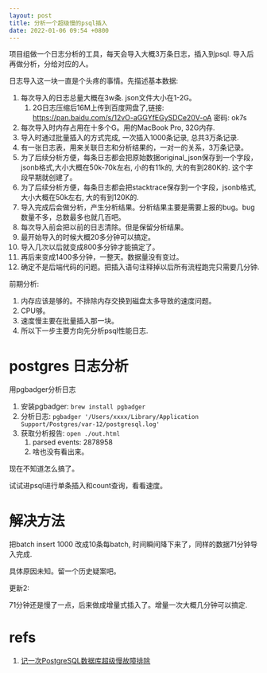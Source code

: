 ```yaml
---
layout: post
title: 分析一个超级慢的psql插入
date: 2022-01-06 09:54 +0800
---
```


项目组做一个日志分析的工具，每天会导入大概3万条日志，插入到psql. 导入后再做分析，分给对应的人。

日志导入这一块一直是个头疼的事情。先描述基本数据:
1. 每次导入的日志总量大概在3w条. json文件大小在1-2G。
   1. 2G日志压缩后16M上传到百度网盘了,链接: https://pan.baidu.com/s/12vO-aGGYfEGySDCe20V-oA  密码: ok7s
2. 每次导入时内存占用在十多个G。用的MacBook Pro, 32G内存.
3. 导入时通过批量插入的方式完成, 一次插入1000条记录, 总共3万条记录.
4. 有一张日志表，用来关联日志和分析结果的，一对一的关系，3万条记录。
5. 为了后续分析方便，每条日志都会把原始数据original_json保存到一个字段，jsonb格式,大小大概在50k-70k左右, 小的有11k的, 大的有到280K的. 这个字段早期就创建了。
6. 为了后续分析方便，每条日志都会把stacktrace保存到一个字段，jsonb格式,大小大概在50k左右, 大的有到120K的.
7. 导入完成后会做分析，产生分析结果。分析结果主要是需要上报的bug。bug数量不多，总数最多也就几百吧。
8. 每次导入前会把以前的日志清除。但是保留分析结果。
9. 最开始导入的时候大概20多分钟可以搞定。
10. 导入几次以后就变成800多分钟才能搞定了。
11. 再后来变成1400多分钟，一整天。数据量没有变过。
12. 确定不是后端代码的问题。把插入语句注释掉以后所有流程跑完只需要几分钟.


前期分析:
1. 内存应该是够的。不排除内存交换到磁盘太多导致的速度问题。
2. CPU够。
3. 速度慢主要在批量插入那一块。
4. 所以下一步主要方向先分析psql性能日志.


# postgres 日志分析
用pgbadger分析日志
1. 安装pgbadger: `brew install pgbadger`
1. 分析日志: `pgbadger '/Users/xxxx/Library/Application Support/Postgres/var-12/postgresql.log'`
2. 获取分析报告: `open ./out.html`
   1. parsed events: 2878958
   2. 啥也没有看出来。

现在不知道怎么搞了。

试试进psql进行单条插入和count查询，看看速度。

# 解决方法
把batch insert 1000 改成10条每batch, 时间瞬间降下来了，同样的数据71分钟导入完成.

具体原因未知。留一个历史疑案吧。

更新2:

71分钟还是慢了一点，后来做成增量式插入了。增量一次大概几分钟可以搞定.
# refs
1. [记一次PostgreSQL数据库超级慢故障排除](https://www.jianshu.com/p/ac4cb5a1f842)
